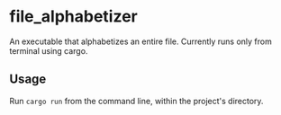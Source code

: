 # file_alphabetizer
An executable that alphabetizes an entire file. Currently runs only from terminal using cargo.

## Usage

Run `cargo run` from the command line, within the project's directory.
